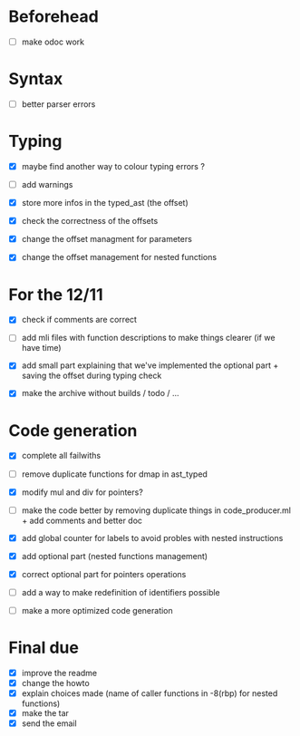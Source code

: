 # Beforehead

- [ ] make odoc work


# Syntax 

- [ ] better parser errors


# Typing

- [x] maybe find another way to colour typing errors ?
- [ ] add warnings
- [x] store more infos in the typed_ast (the offset)
- [x] check the correctness of the offsets 
- [x] change the offset managment for parameters 
- [x] change the offset management for nested functions


# For the 12/11

- [x] check if comments are correct
- [ ] add mli files with function descriptions to make things clearer (if we have time)
- [x] add small part explaining that we've implemented the optional part + saving the offset during typing check 
- [x] make the archive without builds / todo / ...


# Code generation

- [x] complete all failwiths
- [ ] remove duplicate functions for dmap in ast_typed
- [x] modify mul and div for pointers?
- [ ] make the code better by removing duplicate things in code_producer.ml + add comments and better doc
- [x] add global counter for labels to avoid probles with nested instructions
- [x] add optional part (nested functions management)
- [x] correct optional part for pointers operations
- [ ] add a way to make redefinition of identifiers possible
- [ ] make a more optimized code generation


# Final due

- [x] improve the readme
- [x] change the howto
- [x] explain choices made (name of caller functions in -8(rbp) for nested functions)
- [x] make the tar
- [x] send the email
